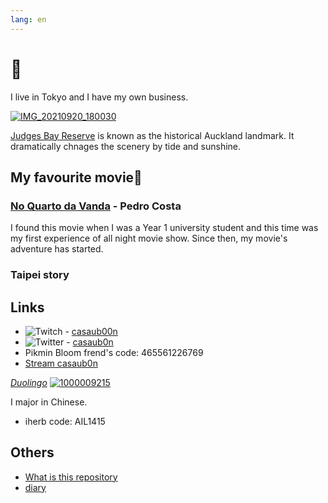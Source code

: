 ```yaml
---
lang: en
---
```


# 👋

I live in Tokyo and I have my own business.

[![IMG_20210920_180030](https://github.com/casaub0n/casaub0n/assets/6220791/5277e375-9143-46de-97dd-18397784a891)](https://maps.app.goo.gl/LAmsfYst8uxMWK9SA)

[Judges Bay Reserve](https://maps.app.goo.gl/LAmsfYst8uxMWK9SA) is known as the historical Auckland landmark. It dramatically chnages the scenery by tide and sunshine.

## My favourite movie🍿

### [No Quarto da Vanda](https://www.imdb.com/title/tt0139500/) - Pedro Costa

I found this movie when I was a Year 1 university student and this time was my first experience of all night movie show.
Since then, my movie's adventure has started.

### Taipei story

## Links

- ![Twitch](https://img.shields.io/badge/Twitch-%239146FF.svg?style=for-the-badge&logo=Twitch&logoColor=white) - [casaub00n](https://www.twitch.tv/casaub0nn)
- ![Twitter](https://img.shields.io/badge/Twitter-%231DA1F2.svg?style=for-the-badge&logo=Twitter&logoColor=white) - [casaub0n](https://twitter.com/casaub0n)
- Pikmin Bloom frend's code: 465561226769
- [Stream casaub0n](https://steamcommunity.com/id/casaub0n/)

_[Duolingo](https://www.duolingo.com/profile/casaub00n?via=share_profile_link)_
[![1000009215](https://github.com/user-attachments/assets/2c77b80c-e6b7-4367-848c-bc621b102be5)](https://www.duolingo.com/profile/casaub00n?via=share_profile_link)

I major in Chinese.

- iherb code: AIL1415

## Others

- [What is this repository](./packages/casaub0n/README.md)
- [diary](./packages/diary/)
